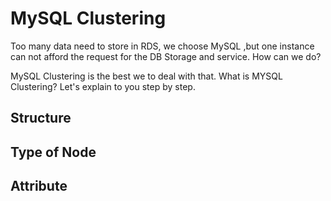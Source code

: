 # MySQL Clustering

Too many data need to store in RDS, we choose MySQL ,but one instance can not afford the request for the DB Storage and service. How can we do?

MySQL Clustering is the best we to deal with that.
What is MYSQL Clustering? Let's explain to you step by step.

## Structure

## Type of Node

## Attribute
